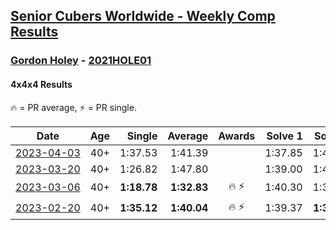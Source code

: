 <style>table {white-space: nowrap;}</style>
<link rel="stylesheet" type="text/css" href="/scw-comp/css/flags.css" />

## [Senior Cubers Worldwide - Weekly Comp Results](/scw-comp/results/)
### [Gordon Holey](README.md) - [2021HOLE01](https://www.worldcubeassociation.org/persons/2021HOLE01?event=444)

#### 4x4x4 Results

<span style="white-space: nowrap;">🔥 = PR average</span>, <span style="white-space: nowrap;">⚡ = PR single</span>.

| Date | Age | Single | Average | Awards | Solve 1 | Solve 2 | Solve 3 | Solve 4 | Solve 5 | Video |
| :--: | :--: | --: | --: | :--: | --: | --: | --: | --: | --: | :-- |
| [2023-04-03](../../results/2023-04-03/444.md) | 40+ | 1:37.53 | 1:41.39 |  | 1:37.85 | 1:48.79 | 1:37.53 | DNS | DNS | [Desktop](https://www.facebook.com/766997877/videos/1020253532276495) / [Mobile](https://m.facebook.com/766997877/videos/1020253532276495) |
| [2023-03-20](../../results/2023-03-20/444.md) | 40+ | 1:26.82 | 1:47.80 |  | 1:39.00 | 1:41.52 | 1:26.82 | 2:02.89 | 2:07.11 | [Desktop](https://www.facebook.com/766997877/videos/1371748456910569) / [Mobile](https://m.facebook.com/766997877/videos/1371748456910569) |
| [2023-03-06](../../results/2023-03-06/444.md) | 40+ | **1:18.78** | **1:32.83** | 🔥 ⚡ | 1:40.30 | 1:36.82 | 1:21.38 | **1:18.78** | 2:14.09 | [Desktop](https://www.facebook.com/766997877/videos/914846236382665) / [Mobile](https://m.facebook.com/766997877/videos/914846236382665) |
| [2023-02-20](../../results/2023-02-20/444.md) | 40+ | **1:35.12** | **1:40.04** | 🔥 ⚡ | 1:39.37 | **1:35.12** | 1:45.64 | DNS | DNS | [Desktop](https://www.facebook.com/events/569225115154363/permalink/574094328000775) / [Mobile](https://m.facebook.com/events/569225115154363?view=permalink&id=574094328000775) |


<!-- Global site tag (gtag.js) - Google Analytics -->
<script async src="https://www.googletagmanager.com/gtag/js?id=UA-86348435-3"></script>
<script>window.dataLayer = window.dataLayer || []; function gtag() {dataLayer.push(arguments);} gtag('js', new Date()); gtag('config', 'UA-86348435-3');</script>
